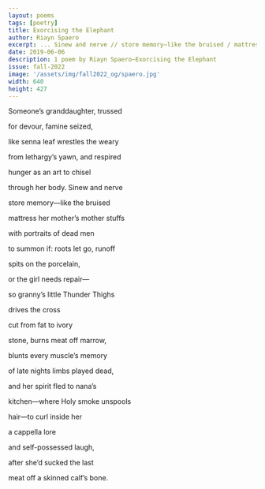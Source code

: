 ```yaml
---
layout: poems
tags: [poetry]
title: Exorcising the Elephant
author: Riayn Spaero
excerpt: ... Sinew and nerve // store memory—like the bruised / mattress her mother’s mother stuffs / with portraits ...
date: 2019-06-06
description: 1 poem by Riayn Spaero—Exorcising the Elephant
issue: fall-2022
image: '/assets/img/fall2022_og/spaero.jpg'
width: 640
height: 427
---
```


<div class="stanza">
<p class="poemline">Someone’s granddaughter, trussed</p>
<p class="poemline">for devour, famine seized,</p>
<p class="poemline">like senna leaf wrestles the weary</p>
<p class="poemline">from lethargy’s yawn, and respired</p>
<p class="poemline">hunger as an art to chisel</p>
<p class="poemline">through her body. Sinew and nerve</p>
</div>
<div class="stanza">
<p class="poemline">store memory—like the bruised</p>
<p class="poemline">mattress her mother’s mother stuffs</p>
<p class="poemline">with portraits of dead men</p>
<p class="poemline">to summon if: roots let go, runoff</p>
<p class="poemline">spits on the porcelain,</p>
<p class="poemline">or the girl needs repair—</p>
</div>
<div class="stanza">
<p class="poemline">so granny’s little Thunder Thighs</p>
<p class="poemline">drives the cross</p>
<p class="poemline">cut from fat to ivory</p>
<p class="poemline">stone, burns meat off marrow,</p>
<p class="poemline">blunts every muscle’s memory</p>
</div>
<div class="stanza">
<p class="poemline">of late nights limbs played dead,</p>
<p class="poemline">and her spirit fled to nana’s</p>
<p class="poemline">kitchen—where Holy smoke unspools</p>
<p class="poemline">hair—to curl inside her</p>
<p class="poemline">a cappella lore</p>
<p class="poemline">and self-possessed laugh,</p>
<p class="poemline">after she’d sucked the last</p>
<p class="poemline">meat off a skinned calf’s bone.</p>
</div>


